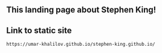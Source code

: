 ## This landing page about Stephen King!

## Link to static site

```http request
https://umar-khalilov.github.io/stephen-king.github.io/
```
